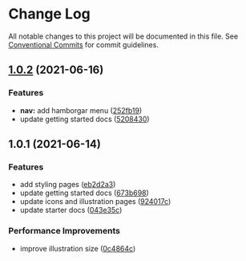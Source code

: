 # Change Log

All notable changes to this project will be documented in this file.
See [Conventional Commits](https://conventionalcommits.org) for commit guidelines.

## [1.0.2](https://github.com/akbarnafisa/my-icon/compare/@myicon/docs@1.0.1...@myicon/docs@1.0.2) (2021-06-16)


### Features

* **nav:** add hamborgar menu ([252fb19](https://github.com/akbarnafisa/my-icon/commit/252fb1900d837d7aed53bfbfdd6ef6ae5b636faa))
* update getting started docs ([5208430](https://github.com/akbarnafisa/my-icon/commit/5208430d93e23a866a1c54df1f4e7ac2fe3cb28a))





## 1.0.1 (2021-06-14)


### Features

* add styling pages ([eb2d2a3](https://github.com/akbarnafisa/my-icon/commit/eb2d2a3c22260585818d2ae87301bc611f22f2bd))
* update getting started docs ([673b698](https://github.com/akbarnafisa/my-icon/commit/673b698c2502e451167a2de5ad463d010cd7725e))
* update icons and illustration pages ([924017c](https://github.com/akbarnafisa/my-icon/commit/924017cd78fe8f53b6e8126d2b6f618a21d92621))
* update starter docs ([043e35c](https://github.com/akbarnafisa/my-icon/commit/043e35c127fa866515f9ab4055d5bef195a46b89))


### Performance Improvements

* improve illustration size ([0c4864c](https://github.com/akbarnafisa/my-icon/commit/0c4864ccc43ad01d0488c461b70d7659f7e150cc))
